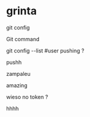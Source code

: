 # grinta
git config


Git command 

git config --list #user pushing ?

pushh

zampaleu

amazing

wieso no token ?

hhhh